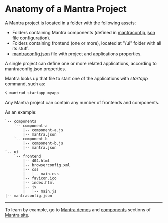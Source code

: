# Anatomy of a Mantra Project

A Mantra project is located in a folder with the following assets:

* Folders containing Mantra components (defined in [mantraconfig.json](/docs/36-mantraconfig-json-file.md) file configuration).
* Folders containing frontend (one or more), located at "/ui" folder with all its stuff.
* [mantraconfig.json](/docs/36-mantraconfig-json-file.md) file with project and applications properties.

A single project can define one or more related applications, according to mantraconfig.json properties.

Mantra looks up that file to start one of the applications with *startapp* command, such as:

```bash
$ mantrad startapp myapp
```

Any Mantra project can contain any number of frontends and components.

As an example:
```
`-- components
    `-- component-a
        |-- component-a.js
        |-- mantra.json
    `-- component-b
        |-- component-b.js
        |-- mantra.json
`-- ui
    `-- frontend
        |-- 404.html
        |-- browserconfig.xml
        |-- css
        |   |-- main.css
        |-- favicon.ico
        |-- index.html
        |-- js
        |   |-- main.js
|-- mantraconfig.json
```

***
To learn by example, go to [Mantra demos](https://www.mantrajs.com/mantrademos/showall) and [components](https://www.mantrajs.com/marketplacecomponent/components) sections of [Mantra site](https://www.mantrajs.com).